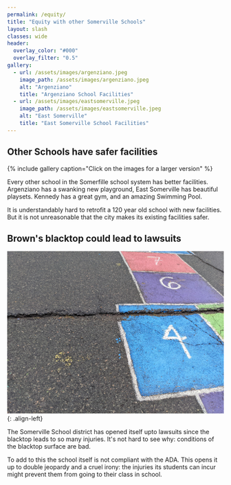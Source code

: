 ```yaml
---
permalink: /equity/
title: "Equity with other Somerville Schools"
layout: slash
classes: wide
header:
  overlay_color: "#000"
  overlay_filter: "0.5"
gallery:
  - url: /assets/images/argenziano.jpeg
    image_path: /assets/images/argenziano.jpeg
    alt: "Argenziano"
    title: "Argenziano School Facilities"
  - url: /assets/images/eastsomerville.jpeg
    image_path: /assets/images/eastsomerville.jpeg
    alt: "East Somerville"
    title: "East Somerville School Facilities"
---
```


## Other Schools have safer facilities

{% include gallery caption="Click on the images for a larger version" %}

Every other school in the Somerfille school system has better facilities. Argenziano has a swanking new playground, East Somerville has beautiful playsets. Kennedy has a great gym, and an amazing Swimming Pool. 

It is understandably hard to retrofit a 120 year old school with new facilities. But it is not unreasonable that the city makes its existing facilities safer.

## Brown's blacktop could lead to lawsuits

![image-left](/assets/images/morecracks.jpeg){: .align-left}

The Somerville School district has opened itself upto lawsuits since the
blacktop leads to so many injuries. It's not hard to see why: conditions of the
blacktop surface are bad.

To add to this the school itself is not compliant with the ADA. This opens it
up to double jeopardy and a cruel irony: the injuries its students can incur might prevent them from going to their class in school.


